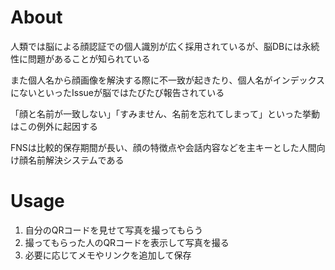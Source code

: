 # About

人類では脳による顔認証での個人識別が広く採用されているが、脳DBには永続性に問題があることが知られている

また個人名から顔画像を解決する際に不一致が起きたり、個人名がインデックスにないといったIssueが脳ではたびたび報告されている

「顔と名前が一致しない」「すみません、名前を忘れてしまって」といった挙動はこの例外に起因する

FNSは比較的保存期間が長い、顔の特徴点や会話内容などを主キーとした人間向け顔名前解決システムである

# Usage

1. 自分のQRコードを見せて写真を撮ってもらう
2. 撮ってもらった人のQRコードを表示して写真を撮る
3. 必要に応じてメモやリンクを追加して保存
